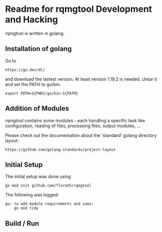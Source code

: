[//]: # (copyright 2022 by flonatel GmbH & Co. KG / Andreas Florath)
[//]: # ( )
[//]: # (SPDX-License-Identifier: GPL-3.0-or-later)
[//]: # ( )
[//]: # (This file is part of rqmgtool.)
[//]: # ( )  
[//]: # (rqmgtool is free software: you can redistribute it and/or modify)
[//]: # (it under the terms of the GNU General Public License as published by)
[//]: # (the Free Software Foundation, either version 3 of the License, or)
[//]: # (at your option any later version.)
[//]: # ( )
[//]: # (rqmgtool is distributed in the hope that it will be useful,)
[//]: # (but WITHOUT ANY WARRANTY; without even the implied warranty of)
[//]: # (MERCHANTABILITY or FITNESS FOR A PARTICULAR PURPOSE.  See the)
[//]: # (GNU General Public License for more details.)
[//]: # ( )  
[//]: # (You should have received a copy of the GNU General Public License)
[//]: # (along with rqmgtool.  If not, see <https://www.gnu.org/licenses/>.)

# Readme for rqmgtool Development and Hacking

rqmgtool is written in golang.

## Installation of golang

Go to

    https://go.dev/dl/

and download the lastest version. At least version 1.19.2 is needed.
Untar it and set the PATH to go/bin.

    export PATH=${PWD}/go/bin:${PATH}
	
## Addition of Modules

rqmgtool contains some modules - each handling a specific task like
configuration, reading of files, processing files, output modules, ...

Please check out the documentation about the 'standard' golang
directory layout:

    https://github.com/golang-standards/project-layout

## Initial Setup

The initial setup was done using

    go mod init github.com/florath/rqmgtool
	
The following was logged:

    go: to add module requirements and sums:
	    go mod tidy

## Build / Run

